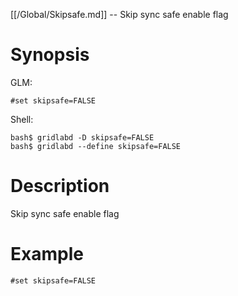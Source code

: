 [[/Global/Skipsafe.md]] -- Skip sync safe enable flag

# Synopsis
GLM:
~~~
#set skipsafe=FALSE
~~~
Shell:
~~~
bash$ gridlabd -D skipsafe=FALSE
bash$ gridlabd --define skipsafe=FALSE
~~~

# Description

Skip sync safe enable flag

# Example

~~~
#set skipsafe=FALSE
~~~
